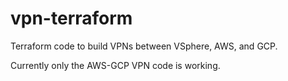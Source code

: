 # vpn-terraform
Terraform code to build VPNs between VSphere, AWS, and GCP.

Currently only the AWS-GCP VPN code is working.
